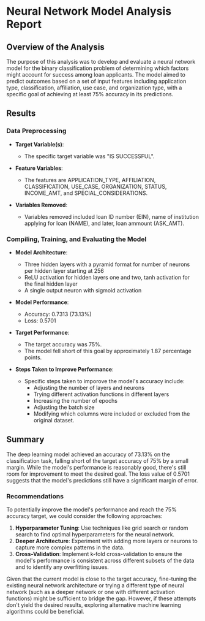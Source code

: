 # Neural Network Model Analysis Report

## Overview of the Analysis

The purpose of this analysis was to develop and evaluate a neural network model for the binary classification problem of determining which factors might account for success among loan applicants. The model aimed to predict outcomes based on a set of input features including application type, classification, affiliation, use case, and organization type, with a specific goal of achieving at least 75% accuracy in its predictions.

## Results

### Data Preprocessing

- **Target Variable(s)**: 
  - The specific target variable was "IS SUCCESSFUL".

- **Feature Variables**: 
  - The features are APPLICATION_TYPE, AFFILIATION, CLASSIFICATION, USE_CASE, ORGANIZATION, STATUS,	INCOME_AMT, and	SPECIAL_CONSIDERATIONS.

- **Variables Removed**: 
  - Variables removed included loan ID number (EIN), name of institution applying for loan (NAME), and later, loan ammount (ASK_AMT).

### Compiling, Training, and Evaluating the Model

- **Model Architecture**:
    - Three hidden layers with a pyramid format for number of neurons per hidden layer starting at 256
    - ReLU activation for hidden layers one and two, tanh activation for the final hidden layer
    - A single output neuron with sigmoid activation

- **Model Performance**:
  - Accuracy: 0.7313 (73.13%)
  - Loss: 0.5701

- **Target Performance**:
  - The target accuracy was 75%.
  - The model fell short of this goal by approximately 1.87 percentage points.

- **Steps Taken to Improve Performance**:
  - Specific steps taken to imporove the model's accuracy include:
    - Adjusting the number of layers and neurons
    - Trying different activation functions in different layers
    - Increasing the number of epochs
    - Adjusting the batch size
    - Modifying which columns were included or excluded from the original dataset. 

## Summary

The deep learning model achieved an accuracy of 73.13% on the classification task, falling short of the target accuracy of 75% by a small margin. While the model's performance is reasonably good, there's still room for improvement to meet the desired goal. The loss value of 0.5701 suggests that the model's predictions still have a significant margin of error.

### Recommendations

To potentially improve the model's performance and reach the 75% accuracy target, we could consider the following approaches:

1. **Hyperparameter Tuning**: Use techniques like grid search or random search to find optimal hyperparameters for the neural network.
2. **Deeper Architecture**: Experiment with adding more layers or neurons to capture more complex patterns in the data.
3. **Cross-Validation**: Implement k-fold cross-validation to ensure the model's performance is consistent across different subsets of the data and to identify any overfitting issues.

Given that the current model is close to the target accuracy, fine-tuning the existing neural network architecture or trying a different type of neural network (such as a deeper network or one with different activation functions) might be sufficient to bridge the gap. However, if these attempts don't yield the desired results, exploring alternative machine learning algorithms could be beneficial.
